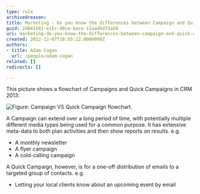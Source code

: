 ```yaml
---
type: rule
archivedreason: 
title: Marketing - Do you know the differences between Campaign and Quick Campaign in CRM 2013?
guid: 2d041561-e15c-48ce-bace-11aad5d73a50
uri: marketing-do-you-know-the-differences-between-campaign-and-quick-campaign-in-crm-2013
created: 2012-12-07T16:55:12.0000000Z
authors:
- title: Adam Cogan
  url: /people/adam-cogan
related: []
redirects: []

---
```


This picture shows a flowchart of Campaigns and Quick Campaigns in CRM 2013:

<!--endintro-->

![Figure: Campaign VS Quick Campaign flowchart.](CampaignVSQuickCampaign.jpg)  

A Campaign can extend over a long period of time, with potentially multiple different media types being used for a common purpose. It has extensive meta-data to both plan activities and then show reports on results. e.g.

* A monthly newsletter
* A flyer campaign
* A cold-calling campaign


A Quick Campaign, however, is for a one-off distribution of emails to a targeted group of contacts. e.g.

* Letting your local clients know about an upcoming event by email
